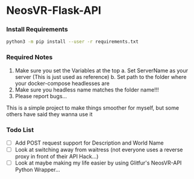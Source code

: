 # NeosVR-Flask-API

### Install Requirements
```bash
python3 -m pip install --user -r requirements.txt
```

### Required Notes
1. Make sure you set the Variables at the top
  a. Set ServerName as your server (This is just used as reference)
  b. Set path to the folder where your docker-compose headlesses are
2. Make sure you headless name matches the folder name!!!
3. Please report bugs... 

This is a simple project to make things smoother for myself, but some others have said they wanna use it

### Todo List
- [ ] Add POST request support for Description and World Name
- [ ] Look at switching away from waitress (not everyone uses a reverse proxy in front of their API Hack...)
- [ ] Look at maybe making my life easier by using Glitfur's NeosVR-API Python Wrapper...
